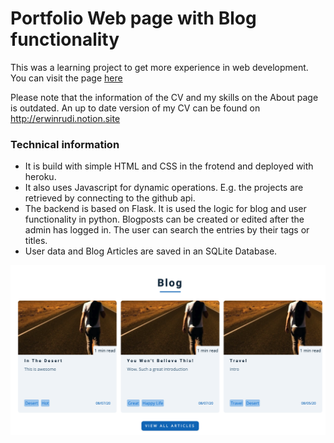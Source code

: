 # Portfolio Web page with Blog functionality
This was a learning project to get more experience in web development.
You can visit the page [here](https://portfolio-project-er.herokuapp.com/)

Please note that the information of the CV and my skills on the About page is outdated.
An up to date version of my CV can be found on http://erwinrudi.notion.site

### Technical information
- It is build with simple HTML and CSS in the frotend and deployed with heroku.
- It also uses Javascript for dynamic operations. E.g. the projects are retrieved by connecting to the github api.
- The backend is based on Flask. It is used the logic for blog and user functionality in python.
Blogposts can be created or edited after the admin has logged in. The user can search the entries by their tags or titles.
- User data and Blog Articles are saved in an SQLite Database.

![Example image](/img/readme-example.png)
